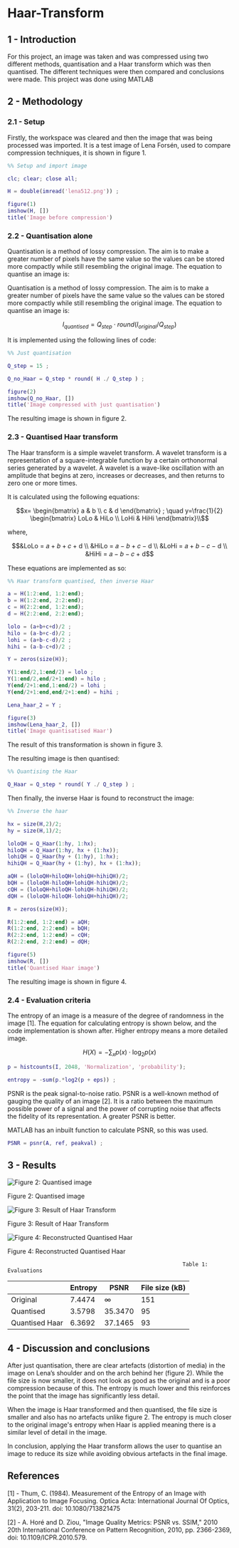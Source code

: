 # Haar-Transform

## 1 - Introduction
For this project, an image was taken and was compressed using two different methods, quantisation and a Haar transform which was then quantised. The different techniques were then compared and conclusions were made. This project was done using MATLAB


## 2 - Methodology
### 2.1 - Setup
Firstly, the workspace was cleared and then the image that was being processed was imported. It is a test image of Lena Forsén, used to compare compression techniques, it is shown in figure 1.

```matlab
%% Setup and import image

clc; clear; close all;

H = double(imread('lena512.png')) ;

figure(1)
imshow(H, [])
title('Image before compression')
```

### 2.2 - Quantisation alone

Quantisation is a method of lossy compression. The aim is to make a greater number of pixels have the same value so the values can be stored more compactly while still resembling the original image. The equation to quantise an image is:

Quantisation is a method of lossy compression. The aim is to make a greater number of pixels have the same value so the values can be stored more compactly while still resembling the original image. The equation to quantise an image is:

$$
I_{quantised}=Q_{step} \cdot round(I_{original} / Q_{step})
$$

It is implemented using the following lines of code:

```Matlab
%% Just quantisation

Q_step = 15 ;

Q_no_Haar = Q_step * round( H ./ Q_step ) ;

figure(2)
imshow(Q_no_Haar, [])
title('Image compressed with just quantisation')
```

The resulting image is shown in figure 2.

### 2.3 - Quantised Haar transform

The Haar transform is a simple wavelet transform. A wavelet transform is a representation of a square-integrable function by a certain orthonormal series generated by a wavelet. A wavelet is a wave-like oscillation with an amplitude that begins at zero, increases or decreases, and then returns to zero one or more times.

It is calculated using the following equations:

```math
x=
\begin{bmatrix}
a & b \\
c & d
\end{bmatrix}
; \quad

y=\frac{1}{2}
\begin{bmatrix}
LoLo & HiLo \\
LoHi & HiHi
\end{bmatrix}\\
```

where,

```math
&LoLo = 𝑎 + 𝑏 + 𝑐 + d \\
&HiLo = 𝑎 − 𝑏 + 𝑐 − d \\
&LoHi = 𝑎 + 𝑏 − 𝑐 − d \\
&HiHi = 𝑎 − 𝑏 − 𝑐 + d
```

These equations are implemented as so:

```matlab
%% Haar transform quantised, then inverse Haar

a = H(1:2:end, 1:2:end);
b = H(1:2:end, 2:2:end);
c = H(2:2:end, 1:2:end);
d = H(2:2:end, 2:2:end);

lolo = (a+b+c+d)/2 ;
hilo = (a-b+c-d)/2 ;
lohi = (a+b-c-d)/2 ;
hihi = (a-b-c+d)/2 ;

Y = zeros(size(H));

Y(1:end/2,1:end/2) = lolo ;
Y(1:end/2,end/2+1:end) = hilo ;
Y(end/2+1:end,1:end/2) = lohi ;
Y(end/2+1:end,end/2+1:end) = hihi ;

Lena_haar_2 = Y ;

figure(3)
imshow(Lena_haar_2, [])
title('Image quantisatised Haar')
```

The result of this transformation is shown in figure 3.

The resulting image is then quantised:

```matlab
%% Quantising the Haar

Q_Haar = Q_step * round( Y ./ Q_step ) ;
```

Then finally, the inverse Haar is found to reconstruct the image:

```matlab
%% Inverse the haar

hx = size(H,2)/2;
hy = size(H,1)/2;

loloQH = Q_Haar(1:hy, 1:hx);
hiloQH = Q_Haar(1:hy, hx + (1:hx));
lohiQH = Q_Haar(hy + (1:hy), 1:hx);
hihiQH = Q_Haar(hy + (1:hy), hx + (1:hx));

aQH = (loloQH+hiloQH+lohiQH+hihiQH)/2;
bQH = (loloQH-hiloQH+lohiQH-hihiQH)/2;
cQH = (loloQH+hiloQH-lohiQH-hihiQH)/2;
dQH = (loloQH-hiloQH-lohiQH+hihiQH)/2;

R = zeros(size(H));

R(1:2:end, 1:2:end) = aQH;
R(1:2:end, 2:2:end) = bQH;
R(2:2:end, 1:2:end) = cQH;
R(2:2:end, 2:2:end) = dQH;

figure(5)
imshow(R, [])
title('Quantised Haar image')
```

The resulting image is shown in figure 4.

### 2.4 - Evaluation criteria

The entropy of an image is a measure of the degree of randomness in the image [1]. The equation for calculating entropy is shown below, and the code implementation is shown after. Higher entropy means a more detailed image.

$$
H(X)=-\sum_{x}p(x)\cdot \log_{2}p(x)
$$

```matlab
p = histcounts(I, 2048, 'Normalization', 'probability');

entropy = -sum(p.*log2(p + eps)) ;
```

PSNR is the peak signal-to-noise ratio. PSNR is a well-known method of gauging the quality of an image [2]. It is a ratio between the maximum possible power of a signal and the power of corrupting noise that affects the fidelity of its representation. A greater PSNR is better. 

MATLAB has an inbuilt function to calculate PSNR, so this was used.

```matlab
PSNR = psnr(A, ref, peakval) ;
```

## 3 - Results

![Figure 2: Quantised image](https://s3-us-west-2.amazonaws.com/secure.notion-static.com/7ad10e52-1354-4167-9a49-4cb675043532/Untitled.png)

Figure 2: Quantised image

![Figure 3: Result of Haar Transform](https://s3-us-west-2.amazonaws.com/secure.notion-static.com/757c614f-bba5-4052-8eb2-d5720da16c87/Untitled.png)

Figure 3: Result of Haar Transform

![Figure 4: Reconstructed Quantised Haar](https://s3-us-west-2.amazonaws.com/secure.notion-static.com/4ef0f2d6-629e-4911-8766-d7356c96640c/Untitled.png)

Figure 4: Reconstructed Quantised Haar

                                                           Table 1: Evaluations

|  | Entropy | PSNR | File size (kB) |
| --- | --- | --- | --- |
| Original | 7.4474 | ∞ | 151 |
| Quantised | 3.5798 | 35.3470 | 95 |
| Quantised Haar | 6.3692 | 37.1465 | 93 |

## 4 - Discussion and conclusions

After just quantisation, there are clear artefacts (distortion of media) in the image on Lena’s shoulder and on the arch behind her (figure 2). While the file size is now smaller, it does not look as good as the original and is a poor compression because of this. The entropy is much lower and this reinforces the point that the image has significantly less detail.

When the image is Haar transformed and then quantised, the file size is smaller and also has no artefacts unlike figure 2. The entropy is much closer to the original image's entropy when Haar is applied meaning there is a similar level of detail in the image.

In conclusion, applying the Haar transform allows the user to quantise an image to reduce its size while avoiding obvious artefacts in the final image. 

## References

[1] - Thum, C. (1984). Measurement of the Entropy of an Image with Application to Image
Focusing. Optica Acta: International Journal Of Optics, 31(2), 203-211. doi:
10.1080/713821475

[2] - A. Horé and D. Ziou, "Image Quality Metrics: PSNR vs. SSIM," 2010 20th International
Conference on Pattern Recognition, 2010, pp. 2366-2369, doi: 10.1109/ICPR.2010.579.
